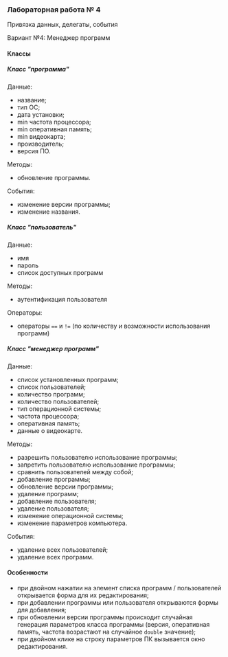 ﻿### Лабораторная работа № 4
Привязка данных, делегаты, события

Вариант №4: Менеджер программ

#### Классы

##### Класс "программа"

Данные:
- название;
- тип ОС;
- дата установки;
- min частота процессора;
- min оперативная память;
- min видеокарта;
- производитель;
- версия ПО.

Методы:
- обновление программы.

События:
- изменение версии программы;
- изменение названия.


##### Класс "пользователь"

Данные:
- имя
- пароль
- список доступных программ

Методы:
- аутентификация пользователя

Операторы:
- операторы `==` и `!=` (по количеству и возможности использования программ)


##### Класс "менеджер программ"

Данные:
- список установленных программ;
- список пользователей;
- количество программ;
- количество пользователей;
- тип операционной системы;
- частота процессора;
- оперативная память;
- данные о видеокарте.

Методы:
- разрешить пользователю использование программы;
- запретить пользователю использование программы;
- сравнить пользователей между собой;
- добавление программы;
- обновление версии программы;
- удаление программ;
- добавление пользователя;
- удаление пользователя;
- изменение операционной системы;
- изменение параметров компьютера.

События:
- удаление всех пользователей;
- удаление всех программ.

#### Особенности
- при двойном нажатии на элемент списка программ / пользователей открывается 
  форма для их редактирования;
- при добавлении программы или пользователя открываются формы для добавления;
- при обновлении версии программы происходит случайная генерация параметров 
  класса программы (версия, оперативная память, частота возрастают на 
  случайное `double` значение);
- при двойном клике на строку параметров ПК вызывается окно редактирования.

